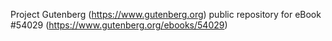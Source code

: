 Project Gutenberg (https://www.gutenberg.org) public repository for
eBook #54029 (https://www.gutenberg.org/ebooks/54029)
